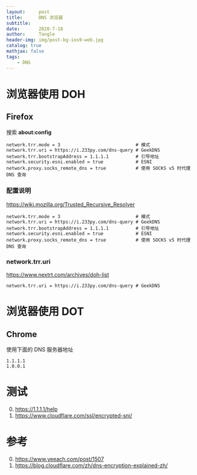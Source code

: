 ```yaml
---
layout:     post
title:      DNS 浏览器
subtitle:   
date:       2020-7-18
author:     Tangle
header-img: img/post-bg-ios9-web.jpg
catalog: true
mathjax: false
tags:
    - DNS
---
```


# 浏览器使用 DOH

## Firefox

搜索 **about:config**

```
network.trr.mode = 3                            # 模式
network.trr.uri = https://i.233py.com/dns-query # GeekDNS
network.trr.bootstrapAddress = 1.1.1.1          # 引导地址
network.security.esni.enabled = true            # ESNI
network.proxy.socks_remote_dns = true           # 使用 SOCKS v5 时代理 DNS 查询
```

### 配置说明

https://wiki.mozilla.org/Trusted_Recursive_Resolver

```
network.trr.mode = 3                            # 模式
network.trr.uri = https://i.233py.com/dns-query # GeekDNS
network.trr.bootstrapAddress = 1.1.1.1          # 引导地址
network.security.esni.enabled = true            # ESNI
network.proxy.socks_remote_dns = true           # 使用 SOCKS v5 时代理 DNS 查询
```

### network.trr.uri

https://www.nextrt.com/archives/doh-list

```
network.trr.uri = https://i.233py.com/dns-query # GeekDNS
```

# 浏览器使用 DOT

## Chrome

使用下面的 DNS 服务器地址

```
1.1.1.1
1.0.0.1
```

# 测试

0. https://1.1.1.1/help
0. https://www.cloudflare.com/ssl/encrypted-sni/

# 参考

0. https://www.yeeach.com/post/1507
0. https://blog.cloudflare.com/zh/dns-encryption-explained-zh/
